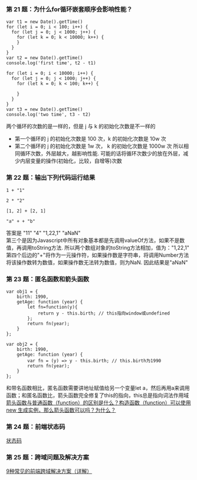 ### 第 21 题：为什么for循环嵌套顺序会影响性能？
```
var t1 = new Date().getTime()
for (let i = 0; i < 100; i++) {
  for (let j = 0; j < 1000; j++) {
    for (let k = 0; k < 10000; k++) {
    }
  }
}
var t2 = new Date().getTime()
console.log('first time', t2 - t1)

for (let i = 0; i < 10000; i++) {
  for (let j = 0; j < 1000; j++) {
    for (let k = 0; k < 100; k++) {

    }
  }
}
var t3 = new Date().getTime()
console.log('two time', t3 - t2)  
```

两个循环的次数的是一样的，但是 j 与 k 的初始化次数是不一样的
- 第一个循环的 j 的初始化次数是 100 次，k 的初始化次数是 10w 次
- 第二个循环的 j 的初始化次数是 1w 次， k 的初始化次数是 1000w 次
所以相同循环次数，外层越大，越影响性能. 可能的话将循环次数少的放在外层，减少内层变量的操作(初始化，比较，自增等)次数


### 第 22 题：输出下列代码运行结果
```
1 + "1"

2 * "2"

[1, 2] + [2, 1]

"a" + + "b"
```

答案是 "11"  "4"  "1,22,1"  "aNaN"<br/>
第三个是因为Javascript中所有对象基本都是先调用valueOf方法，如果不是数值，再调用toString方法. 所以两个数组对象的toString方法相加，值为："1,22,1" <br/>
第四个后边的"+"将作为一元操作符，如果操作数是字符串，将调用Number方法将该操作数转为数值，如果操作数无法转为数值，则为NaN. 因此结果是"aNaN"


### 第 23 题：匿名函数和箭头函数
```
var obj1 = {
    birth: 1990,
    getAge: function (year) {   
        let fn=function(y){
            return y - this.birth; // this指向window或undefined
        };  
        return fn(year); 
    }
};

var obj2 = {
    birth: 1990,
    getAge: function (year) {
        var fn = (y) => y - this.birth; // this.birth为1990
        return fn(year);
    }
};
```
和带名函数相比，匿名函数需要讲地址赋值给另一个变量let a，然后再用a来调用函数；和匿名函数比，箭头函数完全修复了this的指向，this总是指向词法作用域<br/>
[箭头函数与普通函数（function）的区别是什么？构造函数（function）可以使用 new 生成实例，那么箭头函数可以吗？为什么？](https://github.com/Advanced-Frontend/Daily-Interview-Question/issues/101)

### 第 24 题：前端状态码
[状态码](https://www.daqianduan.com/4280.html)


### 第 25 题：跨域问题及解决方案
[9种常见的前端跨域解决方案（详解）](https://www.imooc.com/article/291931)